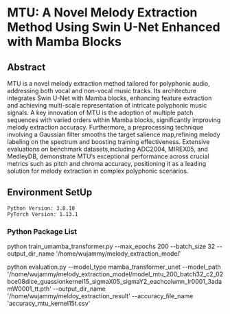 # MTU: A Novel Melody Extraction Method Using Swin U-Net Enhanced with Mamba Blocks
## Abstract
MTU is a novel melody extraction method tailored
for polyphonic audio, addressing both vocal and non-vocal music
tracks. Its architecture integrates Swin U-Net with Mamba
blocks, enhancing feature extraction and achieving multi-scale
representation of intricate polyphonic music signals. A key
innovation of MTU is the adoption of multiple patch sequences
with varied orders within Mamba blocks, significantly improving melody extraction accuracy. 
Furthermore, a preprocessing technique involving a Gaussian filter smooths the target salience map,refining melody labeling on the spectrum and boosting training effectiveness. 
Extensive evaluations on benchmark datasets,including ADC2004, MIREX05, and MedleyDB, demonstrate
MTU’s exceptional performance across crucial metrics such as
pitch and chroma accuracy, positioning it as a leading solution
for melody extraction in complex polyphonic scenarios.


## Environment SetUp
    Python Version: 3.8.10
    PyTorch Version: 1.13.1
### Python Package List

    
 


 python train_umamba_transformer.py --max_epochs 200 --batch_size 32 --output_dir_name '/home/wujammy/melody_extraction_model'

 python evaluation.py --model_type mamba_transformer_unet --model_path '/home/wujammy/melody_extraction_model/model_mtu_200_batch32_c2_02bce08dice_guassionkernel15_sigmaX05_sigmaY2_eachcolumn_lr0001_3adamW0001_tt.pth' --output_dir_name '/home/wujammy/meldoy_extraction_result' --accuracy_file_name 'accuracy_mtu_kernel15t.csv'
